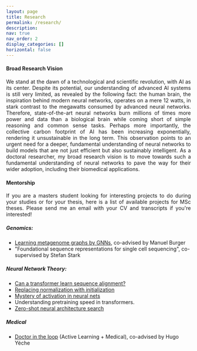```yaml
---
layout: page
title: Research 
permalink: /research/
description: 
nav: true
nav_order: 2
display_categories: []
horizontal: false
---
```

#### Broad Research Vision
<p style="text-align:justify">
 We stand at the dawn of a technological and scientific revolution, with AI as its center. Despite its potential, our understanding of advanced AI systems is still very limited, as revealed by the following fact: the human brain, the inspiration behind modern neural networks, operates on a mere 12 watts, in stark contrast to the megawatts consumed by advanced neural networks. Therefore, state-of-the-art neural networks burn millions of times more power and data than a biological brain while coming short of simple reasoning and common sense tasks. Perhaps more importantly, the collective carbon footprint of AI has been increasing exponentially, rendering it unsustainable in the long term. This observation points to an urgent need for a deeper, fundamental understanding of neural networks to build models that are not just efficient but also sustainably intelligent. As a doctoral researcher, my broad research vision is to move towards such a fundamental understanding of neural networks to pave the way for their wider adoption, including their biomedical applications.
</p>

#### Mentorship

<p style="text-align:justify">
If you are a masters student looking for interesting projects to do during your studies or for your thesis, here is a list of available projects for MSc theses. Please send me an email with your CV and transcripts if you're interested! 
 </p>


##### Genomics:
- [Learning metagenome graphs by GNNs](https://drive.google.com/file/d/1Awqp4zKp2VcOGlz0NvlJ8O9JNL10UGJG/view?usp=sharing), co-advised by Manuel Burger
- "Foundational sequence representations for single cell sequencing", co-supervised by Stefan Stark

##### Neural Network Theory:
- [Can a transformer learn sequence alignment?](https://docs.google.com/document/d/1V1DDJCjALvgSsY73nKxzAxvE33LkIu0VymkD88ckJHg/edit?usp=sharing)
- [Replacing normalization with initialization](https://drive.google.com/file/d/1jKK4znnd1xzHgMdeHjG3ZSpzslnqTN3I/view?usp=sharing)
- [Mystery of activation in neural nets](https://drive.google.com/file/d/1jw2dKeubR6BXUMAzJO5FGTJAWzMQlxN2/view?usp=share_link)
- Understanding pretraining speed in transformers.
- [Zero-shot neural architecture search](https://drive.google.com/file/d/13mLc10A9mCnbREJCS5qiP7z09WNxLakh/view?usp=sharing)

##### Medical 
- [Doctor in the loop](https://docs.google.com/document/d/1s-I7TrJAXPvVP7LQfamZUMm3VpEigVtRyDYrjorfZJU/edit) (Active Learning + Medical), co-advised by Hugo Yéche
